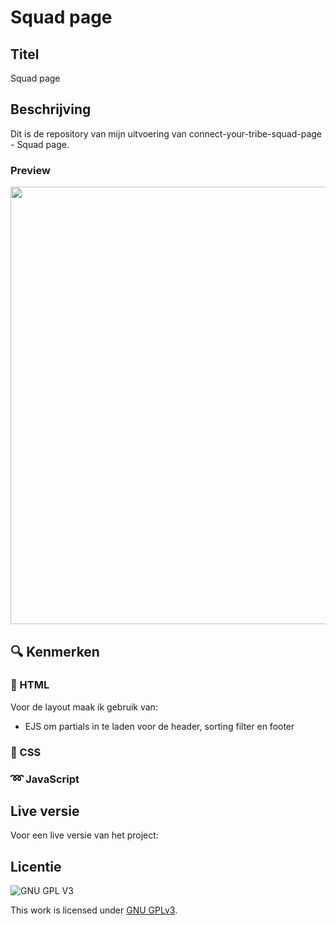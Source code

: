 # Squad page

## Titel
Squad page

## Beschrijving
Dit is de repository van mijn uitvoering van connect-your-tribe-squad-page - Squad page.

### Preview
<img src="" width=700>

## :mag: Kenmerken

### :page_facing_up: HTML

Voor de layout maak ik gebruik van: 

  - EJS om partials in te laden voor de header, sorting filter en footer
  
### :art: CSS



### :loop: JavaScript



## Live versie
Voor een live versie van het project: 

## Licentie

![GNU GPL V3](https://www.gnu.org/graphics/gplv3-127x51.png)

This work is licensed under [GNU GPLv3](./LICENSE).
